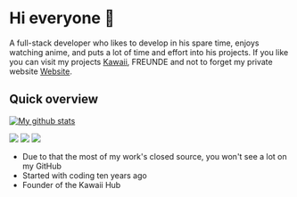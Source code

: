 # Hi everyone :wave:

A full-stack developer who likes to develop in his spare time, enjoys watching anime, and puts a lot of time and effort into his projects. If you like you can visit my projects [Kawaii](https://kawaiibot.me/), FREUNDE and not to forget my private website [Website](https://error44.eu/).

## Quick overview
<a href="https://github.com/anuraghazra/github-readme-stats">
  <img align="center" src="https://github-readme-stats.anuraghazra1.vercel.app/api?username=error44s&show_icons=true&line_height=27&include_all_commits=true" alt="My github stats" />
</a>  

![](https://img.shields.io/badge/-Error44-546DE5)
![](https://img.shields.io/badge/Kawaii%20Hub-Online-546DE5)
![](https://komarev.com/ghpvc/?username=Error44-Developer&color=546DE5)

- Due to that the most of my work's closed source, you won't see a lot on my GitHub
- Started with coding ten years ago
- Founder of the Kawaii Hub

